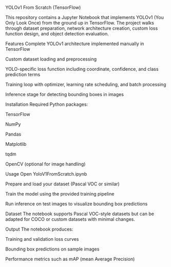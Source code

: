 YOLOv1 From Scratch (TensorFlow)

This repository contains a Jupyter Notebook that implements YOLOv1 (You Only Look Once) from the ground up in TensorFlow. The project walks through dataset preparation, network architecture creation, custom loss function design, and object detection evaluation.

Features
Complete YOLOv1 architecture implemented manually in TensorFlow

Custom dataset loading and preprocessing

YOLO-specific loss function including coordinate, confidence, and class prediction terms

Training loop with optimizer, learning rate scheduling, and batch processing

Inference stage for detecting bounding boxes in images

Installation
Required Python packages:

TensorFlow

NumPy

Pandas

Matplotlib

tqdm

OpenCV (optional for image handling)

Usage
Open YoloV1FromScratch.ipynb

Prepare and load your dataset (Pascal VOC or similar)

Train the model using the provided training pipeline

Run inference on test images to visualize bounding box predictions

Dataset
The notebook supports Pascal VOC-style datasets but can be adapted for COCO or custom datasets with minimal changes.

Output
The notebook produces:

Training and validation loss curves

Bounding box predictions on sample images

Performance metrics such as mAP (mean Average Precision)


